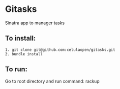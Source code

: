 Gitasks
============================================

Sinatra app to manager tasks

## To install: ##

	1. git clone git@github.com:celulaopen/gitasks.git
	2. bundle install

## To run: ##

Go to root directory and run command: 
	rackup
